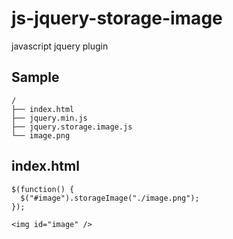 js-jquery-storage-image
=======================

javascript jquery plugin

Sample
------
    /
    ├── index.html
    ├── jquery.min.js
    ├── jquery.storage.image.js
    └── image.png

index.html
----------------
    $(function() {
      $("#image").storageImage("./image.png");
    });

    <img id="image" />
